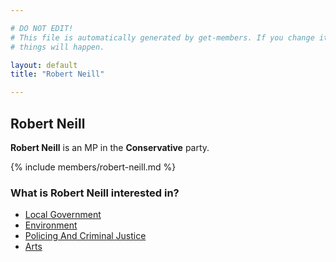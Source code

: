```yaml
---

# DO NOT EDIT!
# This file is automatically generated by get-members. If you change it, bad
# things will happen.

layout: default
title: "Robert Neill"

---
```


## Robert Neill

**Robert Neill** is an MP in the **Conservative** party.

{% include members/robert-neill.md %}

### What is Robert Neill interested in?


* [Local Government](/interests/local-government.html)
* [Environment](/interests/environment.html)
* [Policing And Criminal Justice](/interests/policing-and-criminal-justice.html)
* [Arts](/interests/arts.html)
